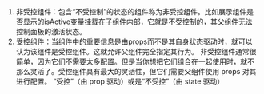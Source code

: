 1. 非受控组件：包含“不受控制”的状态的组件称为非受控组件。比如展示组件是否显示的isActive变量挂载在子组件内部，它就是不受控制的，其父组件无法控制面板的激活状态。
2. 受控组件：当组件中的重要信息是由props而不是其自身状态驱动时，就可以认为该组件是受控组件。这就允许父组件完全指定其行为。
非受控组件通常很简单，因为它们不需要太多配置。但是当你想把它们组合在一起使用时，就不那么灵活了。受控组件具有最大的灵活性，但它们需要父组件使用 props 对其进行配置。
“受控”（由 prop 驱动）或是“不受控”（由 state 驱动）